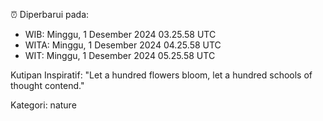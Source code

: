 ⏰ Diperbarui pada:
- WIB: Minggu, 1 Desember 2024 03.25.58 UTC
- WITA: Minggu, 1 Desember 2024 04.25.58 UTC
- WIT: Minggu, 1 Desember 2024 05.25.58 UTC

Kutipan Inspiratif:
"Let a hundred flowers bloom, let a hundred schools of thought contend."


Kategori: nature

